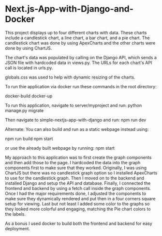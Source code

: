 # Next.js-App-with-Django-and-Docker
This project displays up to four different charts with data.
These charts include a candlestick chart, a line chart, a bar chart, and a pie chart.
The candlestick chart was done by using ApexCharts and the other charts were done by using ChartJS.

The chart's data was populated by calling on the Django API, which sends a JSON file with hardcoded data
in views.py. The URLs for each chart's API call is located in urls.py.

globals.css was used to help with dynamic resizing of the charts.

To run thie application via docker run these commands in the root directory:

docker-build
docker-up


To run this application, navigate to server/myproject and run:
python manage.py migrate

Then navigate to simple-nextjs-app-with-django and run:
npm run dev

Alternate:
You can also build and run as a static webpage instead using:

npm run build
npm start

or use the already built webpage by running:
npm start

My approach to this application was to first create the graph components and then add those to the page.
I hardcoded the data into the graph components first to make sure that they worked.
Originally, I was using ChartJS but there was no candlestick graph option so I installed ApexCharts to use for the candlestick graph.
Then I moved on to the backend and installed Django and setup the API and database.
Finally, I connected the frontend and backend by using a fetch call inside the graph components.
Once I had the major requirements done, I adjusted the components to make sure they dynamically rendered and put then in a four corners
square setup for viewing. Last but not least I added some color to the graphs so they looked more colorful and engaging, matching the Pie chart colors
to the labels.

As a bonus I used docker to build both the frontend and backend for easy deployment.
